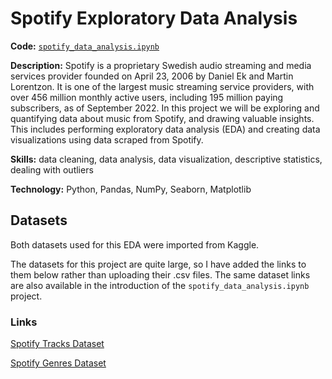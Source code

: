 # Spotify Exploratory Data Analysis

__Code:__
[`spotify_data_analysis.ipynb`](https://github.com/mattabruzzeseott/data_analysis_portfolio/blob/main/spotify_eda/spotify_data_analysis.ipynb)

__Description:__
Spotify is a proprietary Swedish audio streaming and media services provider founded on April 23, 2006 by Daniel Ek and Martin Lorentzon. It is one of the largest music streaming service providers, with over 456 million monthly active users, including 195 million paying subscribers, as of September 2022. In this project we will be exploring and quantifying data about music from Spotify, and drawing valuable insights. This includes performing exploratory data analysis (EDA) and creating data visualizations using data scraped from Spotify.

__Skills:__
data cleaning, data analysis, data visualization, descriptive statistics, dealing with outliers

__Technology:__
Python, Pandas, NumPy, Seaborn, Matplotlib

## Datasets

Both datasets used for this EDA were imported from Kaggle.

The datasets for this project are quite large, so I have added the links to them below rather than uploading their .csv files. The same dataset links are also available in the introduction of the `spotify_data_analysis.ipynb` project.

### Links

[Spotify Tracks Dataset](https://www.kaggle.com/datasets/lehaknarnauli/spotify-datasets?select=tracks.csv)

[Spotify Genres Dataset](https://www.kaggle.com/datasets/zaheenhamidani/ultimate-spotify-tracks-db?select=SpotifyFeatures.csv)

